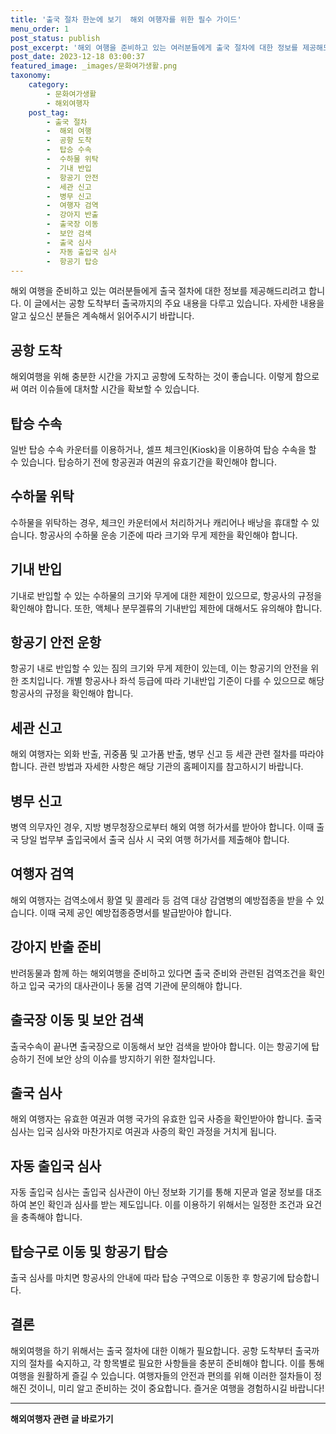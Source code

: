 ```yaml
---
title: '출국 절차 한눈에 보기  해외 여행자를 위한 필수 가이드'
menu_order: 1
post_status: publish
post_excerpt: '해외 여행을 준비하고 있는 여러분들에게 출국 절차에 대한 정보를 제공해드리려고 합니다. 이 글에서는 공항 도착부터 출국까지의 주요 내용을 다루고 있습니다. 자세한 내용을 알고 싶으신 분들은 계속해서 읽어주시기 바랍니다.'
post_date: 2023-12-18 03:00:37
featured_image: _images/문화여가생활.png
taxonomy:
    category:
        - 문화여가생활
        - 해외여행자
    post_tag:
        - 출국 절차
        -  해외 여행
        -  공항 도착
        -  탑승 수속
        -  수하물 위탁
        -  기내 반입
        -  항공기 안전
        -  세관 신고
        -  병무 신고
        -  여행자 검역
        -  강아지 반출
        -  출국장 이동
        -  보안 검색
        -  출국 심사
        -  자동 출입국 심사
        -  항공기 탑승
---
```



해외 여행을 준비하고 있는 여러분들에게 출국 절차에 대한 정보를 제공해드리려고 합니다. 이 글에서는 공항 도착부터 출국까지의 주요 내용을 다루고 있습니다. 자세한 내용을 알고 싶으신 분들은 계속해서 읽어주시기 바랍니다.

## 공항 도착
해외여행을 위해 충분한 시간을 가지고 공항에 도착하는 것이 좋습니다. 이렇게 함으로써 여러 이슈들에 대처할 시간을 확보할 수 있습니다.

## 탑승 수속
일반 탑승 수속 카운터를 이용하거나, 셀프 체크인(Kiosk)을 이용하여 탑승 수속을 할 수 있습니다. 탑승하기 전에 항공권과 여권의 유효기간을 확인해야 합니다.

## 수하물 위탁
수하물을 위탁하는 경우, 체크인 카운터에서 처리하거나 캐리어나 배낭을 휴대할 수 있습니다. 항공사의 수하물 운송 기준에 따라 크기와 무게 제한을 확인해야 합니다.

## 기내 반입
기내로 반입할 수 있는 수하물의 크기와 무게에 대한 제한이 있으므로, 항공사의 규정을 확인해야 합니다. 또한, 액체나 분무겔류의 기내반입 제한에 대해서도 유의해야 합니다.

## 항공기 안전 운항
항공기 내로 반입할 수 있는 짐의 크기와 무게 제한이 있는데, 이는 항공기의 안전을 위한 조치입니다. 개별 항공사나 좌석 등급에 따라 기내반입 기준이 다를 수 있으므로 해당 항공사의 규정을 확인해야 합니다.

## 세관 신고
해외 여행자는 외화 반출, 귀중품 및 고가품 반출, 병무 신고 등 세관 관련 절차를 따라야 합니다. 관련 방법과 자세한 사항은 해당 기관의 홈페이지를 참고하시기 바랍니다.

## 병무 신고
병역 의무자인 경우, 지방 병무청장으로부터 해외 여행 허가서를 받아야 합니다. 이때 출국 당일 법무부 출입국에서 출국 심사 시 국외 여행 허가서를 제출해야 합니다.

## 여행자 검역
해외 여행자는 검역소에서 황열 및 콜레라 등 검역 대상 감염병의 예방접종을 받을 수 있습니다. 이때 국제 공인 예방접종증명서를 발급받아야 합니다.

## 강아지 반출 준비
반려동물과 함께 하는 해외여행을 준비하고 있다면 출국 준비와 관련된 검역조건을 확인하고 입국 국가의 대사관이나 동물 검역 기관에 문의해야 합니다.

## 출국장 이동 및 보안 검색
출국수속이 끝나면 출국장으로 이동해서 보안 검색을 받아야 합니다. 이는 항공기에 탑승하기 전에 보안 상의 이슈를 방지하기 위한 절차입니다.

## 출국 심사
해외 여행자는 유효한 여권과 여행 국가의 유효한 입국 사증을 확인받아야 합니다. 출국 심사는 입국 심사와 마찬가지로 여권과 사증의 확인 과정을 거치게 됩니다.

## 자동 출입국 심사
자동 출입국 심사는 출입국 심사관이 아닌 정보화 기기를 통해 지문과 얼굴 정보를 대조하여 본인 확인과 심사를 받는 제도입니다. 이를 이용하기 위해서는 일정한 조건과 요건을 충족해야 합니다.

## 탑승구로 이동 및 항공기 탑승
출국 심사를 마치면 항공사의 안내에 따라 탑승 구역으로 이동한 후 항공기에 탑승합니다.

## 결론
해외여행을 하기 위해서는 출국 절차에 대한 이해가 필요합니다. 공항 도착부터 출국까지의 절차를 숙지하고, 각 항목별로 필요한 사항들을 충분히 준비해야 합니다. 이를 통해 여행을 원활하게 즐길 수 있습니다. 여행자들의 안전과 편의를 위해 이러한 절차들이 정해진 것이니, 미리 알고 준비하는 것이 중요합니다. 즐거운 여행을 경험하시길 바랍니다!
<!-- wp:separator -->
<hr class="wp-block-separator has-alpha-channel-opacity"/>
<!-- /wp:separator -->

<!-- wp:group {"backgroundColor":"base","layout":{"type":"constrained"}} -->
<div class="wp-block-group has-base-background-color has-background"><!-- wp:paragraph {"align":"center","fontSize":"medium"} -->
<p class="has-text-align-center has-large-font-size"><strong>해외여행자 관련 글 바로가기</strong></p>
<!-- /wp:paragraph -->


<!-- wp:latest-posts
{"categories":[{"id":14870,"count":19,"description":"","link":"https://uknowlaw.com/category/%ed%95%b4%ec%99%b8%ec%97%ac%ed%96%89%ec%9e%90/","name":"해외여행자","slug":"해외여행자","taxonomy":"category","parent":0,"meta":[],"_links":{"self":[{"href":"https://uknowlaw.com/wp-json/wp/v2/categories/14870"}],"collection":[{"href":"https://uknowlaw.com/wp-json/wp/v2/categories"}],"about":[{"href":"https://uknowlaw.com/wp-json/wp/v2/taxonomies/category"}],"wp:post_type":[{"href":"https://uknowlaw.com/wp-json/wp/v2/posts?categories=14870"}],"curies":[{"name":"wp","href":"https://api.w.org/{rel}","templated":true}]}}],"postsToShow":100,"excerptLength":28,"postLayout":"grid","columns":2,"featuredImageAlign":"left","featuredImageSizeSlug":"large","fontSize":"small"} /--></div>
<!-- /wp:group -->